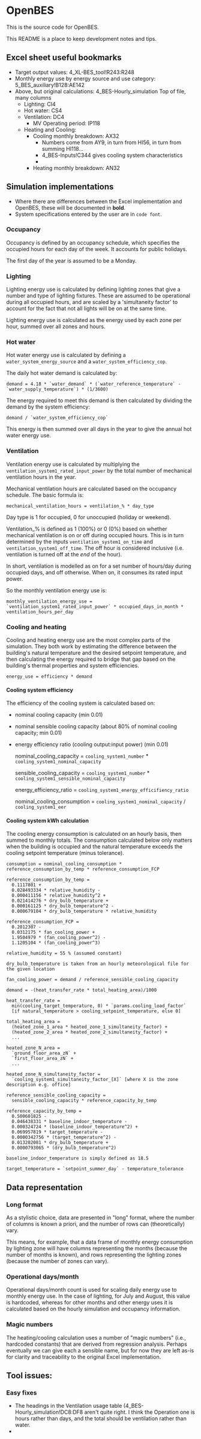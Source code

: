 # OpenBES

This is the source code for OpenBES.

This README is a place to keep development notes and tips.

## Excel sheet useful bookmarks

- Target output values: 4_XL-BES_tool!R243:R248
- Monthly energy use by energy source and use category: 5_BES_auxiliary!B128:AE142
- Above, but original calculations: 4_BES-Hourly_simulation Top of file, many columns
  - Lighting: CI4
  - Hot water: CS4
  - Ventilation: DC4
    - MV Operating period: IP118
  - Heating and Cooling:
    - Cooling monthly breakdown: AX32
      - Numbers come from AY9, in turn from HI56, in turn from summing HI118...
      - 4_BES-Inputs!C344 gives cooling system characteristics
      - 
    - Heating monthly breakdown: AN32

## Simulation implementations

- Where there are differences between the Excel implementation and OpenBES, these will be documented in **bold**.
- System specifications entered by the user are in `code font`.

### Occupancy

Occupancy is defined by an occupancy schedule, which specifies the occupied hours for each day of the week.
It accounts for public holidays.

The first day of the year is assumed to be a Monday.

### Lighting

Lighting energy use is calculated by defining lighting zones that give a number and type of lighting fixtures.
These are assumed to be operational during all occupied hours, and are scaled by a 'simultaneity factor' to 
account for the fact that not all lights will be on at the same time.

Lighting energy use is calculated as the energy used by each zone per hour, summed over all zones and hours.

### Hot water

Hot water energy use is calculated by defining a `water_system_energy_source` and a `water_system_efficiency_cop`.

The daily hot water demand is calculated by:
    
    demand = 4.18 * `water_demand` * (`water_reference_temperature` - `water_supply_temperature`) * (1/3600)

The energy required to meet this demand is then calculated by dividing the demand by the system efficiency:
    
    demand / `water_system_efficiency_cop`

This energy is then summed over all days in the year to give the annual hot water energy use.

### Ventilation

Ventilation energy use is calculated by multiplying the `ventilation_system1_rated_input_power`
by the total number of mechanical ventilation hours in the year.

Mechanical ventilation hours are calculated based on the occupancy schedule.
The basic formula is:
    
    mechanical_ventilation_hours = ventilation_% * day_type

Day type is 1 for occupied, 0 for unoccupied (holiday or weekend). 

Ventilation_% is defined as 1 (100%) or 0 (0%) based on whether mechanical ventilation is on or off during occupied hours.
This is in turn determined by the inputs `ventilation_system1_on_time` and `ventilation_system1_off_time`.
The off hour is considered inclusive (i.e. ventilation is turned off at the _end_ of the hour).

In short, ventilation is modelled as on for a set number of hours/day during occupied days, and off otherwise.
When on, it consumes its rated input power.

So the monthly ventilation energy use is:
    
    monthly_ventilation_energy_use = `ventilation_system1_rated_input_power` * occupied_days_in_month * ventilation_hours_per_day

### Cooling and heating

Cooling and heating energy use are the most complex parts of the simulation.
They both work by estimating the difference between the building's natural temperature and the desired setpoint temperature,
and then calculating the energy required to bridge that gap based on the building's thermal properties and system efficiencies.

    energy_use = efficiency * demand

#### Cooling system efficiency
The efficiency of the cooling system is calculated based on:
- nominal cooling capacity (min 0.01)
- nominal sensible cooling capacity (about 80% of nominal cooling capacity; min 0.01)
- energy efficiency ratio (cooling output:input power) (min 0.01)

    nominal_cooling_capacity = `cooling_system1_number` * `cooling_system1_nominal_capacity`
    
    sensible_cooling_capacity = `cooling_system1_number` * `cooling_system1_sensible_nominal_capacity`
    
    energy_efficiency_ratio = `cooling_system1_energy_efficifiency_ratio`
    
    nominal_cooling_consumption = `cooling_system1_nominal_capacity` / `cooling_system1_eer`

#### Cooling system kWh calculation
The cooling energy consumption is calculated on an hourly basis, then summed to monthly totals.
The consumption calculated below only matters when the building is occupied and the natural temperature exceeds the cooling setpoint temperature (minus tolerance).

    consumption = nominal_cooling_consumption * reference_consumption_by_temp * reference_consumption_FCP

    reference_consumption_by_temp = 
      0.1117801 + 
      0.028493334 * relative_humidity -
      0.000411156 * relative_humidity^2 +
      0.021414276 * dry_bulb_temperature +
      0.000161125 * dry_bulb_temperature^2 -
      0.000679104 * dry_bulb_temperature * relative_humidity

    reference_consumption_FCP = 
      0.2012307 - 
      0.0312175 * fan_cooling_power +
      1.9504979 * (fan_cooling_power^2) -
      1.1205104 * (fan_cooling_power^3)

    relative_humidity = 55 % (assumed constant)

    dry_bulb_temperature is taken from an hourly meteorological file for the given location

    fan_cooling_power = demand / reference_sensible_cooling_capacity

    demand = -(heat_transfer_rate * total_heating_area)/1000

    heat_transfer_rate = 
      min(cooling_target_temperature, 0) * `params.cooling_load_factor`
      [if natural_temperature > cooling_setpoint_temperature, else 0]
    
    total_heating_area = 
      (heated_zone_1_area * heated_zone_1_simultaneity_factor) + 
      (heated_zone_2_area * heated_zone_2_simultaneity_factor) +
      ...

    heated_zone_N_area = 
      `ground_floor_area_zN` + 
      `first_floor_area_zN` + 
      ...

    heated_zone_N_simultaneity_factor = 
      `cooling_system1_simultaneity_factor_[X]` [where X is the zone description e.g. office]

    reference_sensible_cooling_capacity = 
      sensible_cooling_capacity * reference_capacity_by_temp

    reference_capacity_by_temp = 
      0.500601825 -
      0.046438331 * baseline_indoor_temperature -
      0.000324724 * (baseline_indoor_temperature^2) +
      0.069957819 * target_temperature -
      0.0000342756 * (target_temperature^2) -
      0.013202081 * dry_bulb_temperature + 
      0.0000793065 * (dry_bulb_temperature^2)

    baseline_indoor_temperature is simply defined as 18.5

    target_temperature = `setpoint_summer_day` - temperature_tolerance



## Data representation

### Long format

As a stylistic choice, data are presented in "long" format, where the number of columns is known a priori, 
and the number of rows can (theoretically) vary.

This means, for example, that a data frame of monthly energy consumption by lighting zone will have columns
representing the months (because the number of months is known), and rows representing the lighting zones 
(because the number of zones can vary).

### Operational days/month

Operational days/month count is used for scaling daily energy use to monthly energy use. 
In the case of lighting, for July and August, this value is hardcoded, whereas for other months and other
energy uses it is calculated based on the hourly simulation and occupancy information.

### Magic numbers

The heating/cooling calculation uses a number of "magic numbers" (i.e., hardcoded constants) that are derived from regression analysis.
Perhaps eventually we can give each a sensible name, but for now they are left as-is for clarity and traceability to the original Excel implementation.

## Tool issues:

### Easy fixes

- The headings in the Ventilation usage table (4_BES-Hourly_simulation!DC8:DF8 aren't quite right. I think the Operation one is hours rather than days, and the total should be ventilation rather than water.
- 